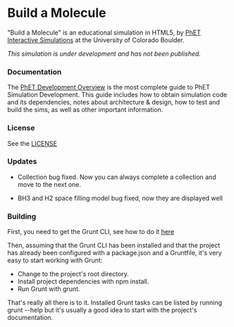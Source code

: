 Build a Molecule
================

"Build a Molecule" is an educational simulation in HTML5, by <a href="http://phet.colorado.edu/" target="_blank">PhET Interactive Simulations</a>
at the University of Colorado Boulder.

*This simulation is under development and has not been published.*

### Documentation
The <a href="http://bit.ly/phet-html5-development-overview" target="_blank">PhET Development Overview</a> is the most complete guide to PhET Simulation
Development. This guide includes how to obtain simulation code and its dependencies, notes about architecture & design, how to test and build
the sims, as well as other important information.

### License
See the <a href="https://github.com/phetsims/build-a-molecule/blob/master/LICENSE" target="_blank">LICENSE</a>

### Updates

- Collection bug fixed. Now you can always complete a collection and move to the next one.

- BH3 and H2 space filling model bug fixed, now they are displayed well

### Building

First, you need to get the Grunt CLI, see how to do it <a href="https://gruntjs.com/using-the-cli" target="_blank">here</a>

Then, assuming that the Grunt CLI has been installed and that the project has already been configured with a package.json and a Gruntfile, it's very easy to start working with Grunt:

- Change to the project's root directory.
- Install project dependencies with npm install.
- Run Grunt with grunt.

That's really all there is to it. Installed Grunt tasks can be listed by running grunt --help but it's usually a good idea to start with the project's documentation.
